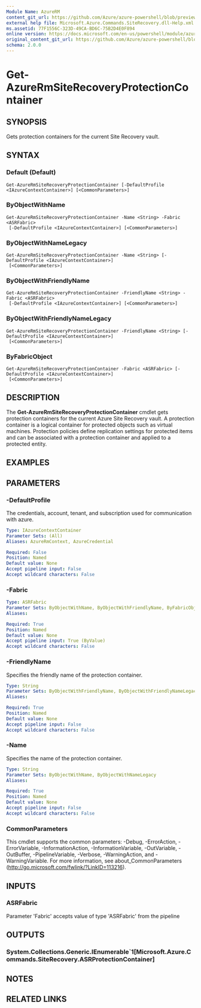 ```yaml
---
Module Name: AzureRM
content_git_url: https://github.com/Azure/azure-powershell/blob/preview/src/ResourceManager/SiteRecovery/Commands.SiteRecovery/help/Get-AzureRmSiteRecoveryProtectionContainer.md
external help file: Microsoft.Azure.Commands.SiteRecovery.dll-Help.xml
ms.assetid: 77F1556C-323D-49CA-BD6C-75B2D4E0F894
online version: https://docs.microsoft.com/en-us/powershell/module/azurerm.siterecovery/get-azurermsiterecoveryprotectioncontainer
original_content_git_url: https://github.com/Azure/azure-powershell/blob/preview/src/ResourceManager/SiteRecovery/Commands.SiteRecovery/help/Get-AzureRmSiteRecoveryProtectionContainer.md
schema: 2.0.0
---
```


# Get-AzureRmSiteRecoveryProtectionContainer

## SYNOPSIS
Gets protection containers for the current Site Recovery vault.

## SYNTAX

### Default (Default)
```
Get-AzureRmSiteRecoveryProtectionContainer [-DefaultProfile <IAzureContextContainer>] [<CommonParameters>]
```

### ByObjectWithName
```
Get-AzureRmSiteRecoveryProtectionContainer -Name <String> -Fabric <ASRFabric>
 [-DefaultProfile <IAzureContextContainer>] [<CommonParameters>]
```

### ByObjectWithNameLegacy
```
Get-AzureRmSiteRecoveryProtectionContainer -Name <String> [-DefaultProfile <IAzureContextContainer>]
 [<CommonParameters>]
```

### ByObjectWithFriendlyName
```
Get-AzureRmSiteRecoveryProtectionContainer -FriendlyName <String> -Fabric <ASRFabric>
 [-DefaultProfile <IAzureContextContainer>] [<CommonParameters>]
```

### ByObjectWithFriendlyNameLegacy
```
Get-AzureRmSiteRecoveryProtectionContainer -FriendlyName <String> [-DefaultProfile <IAzureContextContainer>]
 [<CommonParameters>]
```

### ByFabricObject
```
Get-AzureRmSiteRecoveryProtectionContainer -Fabric <ASRFabric> [-DefaultProfile <IAzureContextContainer>]
 [<CommonParameters>]
```

## DESCRIPTION
The **Get-AzureRmSiteRecoveryProtectionContainer** cmdlet gets protection containers for the current Azure Site Recovery vault.
A protection container is a logical container for protected objects such as virtual machines.
Protection policies define replication settings for protected items and can be associated with a protection container and applied to a protected entity.

## EXAMPLES

## PARAMETERS

### -DefaultProfile
The credentials, account, tenant, and subscription used for communication with azure.

```yaml
Type: IAzureContextContainer
Parameter Sets: (All)
Aliases: AzureRmContext, AzureCredential

Required: False
Position: Named
Default value: None
Accept pipeline input: False
Accept wildcard characters: False
```

### -Fabric
```yaml
Type: ASRFabric
Parameter Sets: ByObjectWithName, ByObjectWithFriendlyName, ByFabricObject
Aliases: 

Required: True
Position: Named
Default value: None
Accept pipeline input: True (ByValue)
Accept wildcard characters: False
```

### -FriendlyName
Specifies the friendly name of the protection container.

```yaml
Type: String
Parameter Sets: ByObjectWithFriendlyName, ByObjectWithFriendlyNameLegacy
Aliases: 

Required: True
Position: Named
Default value: None
Accept pipeline input: False
Accept wildcard characters: False
```

### -Name
Specifies the name of the protection container.

```yaml
Type: String
Parameter Sets: ByObjectWithName, ByObjectWithNameLegacy
Aliases: 

Required: True
Position: Named
Default value: None
Accept pipeline input: False
Accept wildcard characters: False
```

### CommonParameters
This cmdlet supports the common parameters: -Debug, -ErrorAction, -ErrorVariable, -InformationAction, -InformationVariable, -OutVariable, -OutBuffer, -PipelineVariable, -Verbose, -WarningAction, and -WarningVariable. For more information, see about_CommonParameters (http://go.microsoft.com/fwlink/?LinkID=113216).

## INPUTS

### ASRFabric
Parameter 'Fabric' accepts value of type 'ASRFabric' from the pipeline

## OUTPUTS

### System.Collections.Generic.IEnumerable`1[Microsoft.Azure.Commands.SiteRecovery.ASRProtectionContainer]

## NOTES

## RELATED LINKS